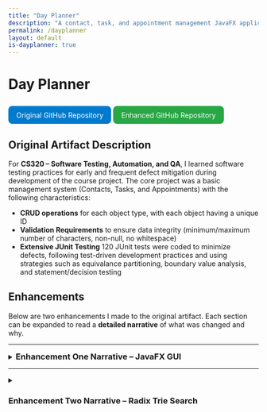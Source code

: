 ```yaml
---
title: "Day Planner"
description: "A contact, task, and appointment management JavaFX application"
permalink: /dayplanner
layout: default
is-dayplanner: true
---
```


# Day Planner
<a href="https://github.com/Halfwitz/CS320-JUnit-Project" style="display:inline-block; padding:0.6rem 1rem; margin-top:0.5rem; background-color:#007acc; color:#fff; text-decoration:none; border-radius:8px;">
  Original GitHub Repository </a>        <a href="https://github.com/Halfwitz/DayPlanner" style="display:inline-block; padding:0.6rem 1rem;margin-top:0.5rem; background-color:#28a745; color:#fff; text-decoration:none; border-radius:8px;"> Enhanced GitHub Repository </a>

## Original Artifact Description

For **CS320 – Software Testing, Automation, and QA**, I learned software testing practices for early and frequent defect mitigation during development of the course project. The core project was a basic management system (Contacts, Tasks, and Appointments) with the following characteristics:

- **CRUD operations** for each object type, with each object having a unique ID 
- **Validation Requirements** to ensure data integrity (minimum/maximum number of characters, non-null, no whitespace)  
- **Extensive JUnit Testing** 120 JUnit tests were coded to minimize defects, following test-driven development practices and using strategies such as equivalance partitioning, boundary value analysis, and statement/decision testing

## Enhancements
Below are two enhancements I made to the original artifact. Each section can be expanded to read a **detailed narrative** of what was changed and why.

---

<details>
   <summary><h3 style="display:inline">Enhancement One Narrative – JavaFX GUI</h3></summary>
   <h4>Artifact Description</h4>

   <p>The artifact I’ve enhanced is Day Planner,  a JavaFX GUI application created from modifications to an original project made as part of my coursework for CS320: Software Testing, Automation, and QA. The original project was a basic service management system for different object types–Contact, Task, and Appointment with Cread, Read, Update, and Delete operations with input validation based on object attribute constraints. It also included extensive JUnit testing with 120 tests to ensure the reliability of its functionality. 
   My enhancement transforms the original project into a fully functional user-facing application by adding a GUI built with JavaFX that allows users to interact with the system. This GUI includes separated screens for managing Contacts, Tasks, and Appointments, featuring editable data tables and persistent data storage through CSV files, improving the system’s usability and testing capabilities.</p>

   <h4>Justification of Enhancements</h4>

   <p>I’ve included this artifact in my ePortfolio because it is a prime example of my skills related to Software Engineering/Design, a critical area I want to showcase. I’ve enhanced this artifact because the original was strong in functionality and testing, but it lacked usability and user testing capabilities. Enhancing it with a user interface allowed me to demonstrate key software development skills through the additional components, aligning it with professional software engineering standards.</p>

   <p>The JavaFX GUI components provide users with screens for managing Contacts, Tasks, and Appointments, showcasing my ability to implement effective user interfaces and understanding of reusable and modular UI design with components like TableView, which dynamically generates data rows for any data object with functional controls. Object storage persistence is achieved by including components like ServiceFileUtil and the CsvSerializable interface, showcasing my ability to handle file input or output by writing <i>Appointment</i>, <i>Contact</i>, and <i>Task</i> objects into CSV files and reading them back into the program. GUI elements are organized into controller and UI packages, separating UI logic from business logic using controllers like ContactController and views like ContactView, demonstrating my ability to design and integrate a separation of backend and frontend components. Reusability utilities like InputValidator were created to demonstrate input validation and error handling skills within the system, preventing invalid data from being stored and processed by the application.</p>

   <p>By including these enhancements, I’ve significantly improved the usability of the system while achieving maintainability and modularization, making it a valuable addition to my ePortfolio.</p>

   <h4>Course Outcomes Achieved</h4>

   <p>I’ve developed the enhancement with the intention to meet the course outcomes outlined in this capstone course. 
   Building Collaborative Environments - The project’s code includes detailed documentation through JavaDoc comments, and the code is hosted on GitHub to enable contributors to make decisions and contributions regarding the project. Thorough modularity and readable code further encourage future collaboration.</p>
   <ul>
     <li><b>Professional Communication</b> - Documentation provides clear communication for technical users, however, to best meet this outcome, I intend to add audience-friendly communication in the GUI, including descriptive error messages for invalid input or additional navigation messages. I will also add a README for all audiences explaining usage and enhancement details.</li>
     <li><b>Designing and Evaluating Computing Solutions</b> - The project balances trade-offs between performance and persistence by using memory-based storage for speed during runtime and file-based storage for data persistence, demonstrating an understanding of computing solution standards and involved trade-offs.</li>
     <li><b>Utilizing Innovative Techniques and Tools</b> - Industry standard tools like JavaFX for UI development and Java library classes like BufferedReader and BufferedWriter for file handling are utilized to implement the enhancement and efficiently add value to this project.</li>
   </ul>

   <h4>Enhancement Process Reflection</h4>

   <p>Enhancing this project was a very challenging process that I began by planning my enhancements to improve user interaction and system scalability. First, in designing the architecture for the JavaFX application, I structured it into module components with individual view and controller classes for each major screen and screen component. Learning to effectively separate UI logic from backend service was initially challenging. However, through research and development, I learned to delegate UI responsibilities to View classes and business logic to Controller classes, separating frontend and backend to create a maintainable architecture.</p>

   <p>I encountered challenges in implementing reusable components like the TableView class, which dynamically creates a data table with editable fields of object types like Contacts, Tasks, and Appointments. Reusable components required an understanding of Java generics and interfaces. Implementing '<i>F extends Enum&lt;F&gt;</i>' in the Entity class enabled dynamic field handling, which was key to my learning of flexible code structure and streamlining integration of other object types. File-based persistence introduced additional challenges, as I had to develop an understanding of file I/O. I designed a custom CSV file I/O system for parsing files, rather than relying on external libraries, to deepen my understanding of these operations and build confidence, though it added time constraints to the project.</p>

   <p>Throughout development, time management was a recurring challenge. Each challenge provided significant time constraints that I could not fully accommodate, so despite completing core functionalities, I could not implement the advanced features I planned, like CSS styling and unit tests for GUI components. I also have additions to make to the functionality of the appointment management screen and user-facing error messages. Seeking guidance from online communities revealed strongly held conflicting opinions, emphasizing the need to critically evaluate advice in a timely manner. Going forward, especially when faced with time constraints, I will be sure to focus on time-efficient coding by using additional libraries for common utilities like CSV file parsing, input validation and sanitization, ID generation, etc.</p> 
</details>

---

<details>
   <summary> <h3>Enhancement Two Narrative – Radix Trie Search</h3> </summary>
   <h4>Artifact Description</h4>

   <p>For the second enhancement, I’ve extended the object lookup capabilities of the service classes to enable efficient searches by any attribute such as firstName, lastName, phone, or address for contact, using a prefix search algorithm that can return all results that start with the specified prefix. To achieve this, the service class uses a custom Radix tree (also compact trie) data structure, which efficiently indexes object attributes for optimized searching with prefix-based retrieval.</p>

   <h4>Justification of Enhancements</h4>

   <p>This artifact is ideal for inclusion in my ePortfolio because it demonstrates my ability to implement advanced data structures to enhance an existing artifact and benefit from optimized algorithms. The original artifact had limited search functionality, relying only on HashMaps for ID-based lookups. To improve this, I implemented a search functionality in the application that allows a user to search for objects using a full or partial match and specifying the field to search by (such as first name, last name, etc.), which required implementing a custom data structure. By developing the Radix Tree data structure, I’ve showcased my ability to implement a data structure that prioritizes fast retrieval while balancing space complexity. Choosing the data structure and implementing the CompactTrie class, which I will describe in the Enhancement Process Reflection section, requires skills in understanding the time and space complexity of different operations and evaluating them to choose the ideal structure and search algorithm for my application. I’ve demonstrated these skills by successfully implementing a radix tree data structure and prefix search algorithm, which allowed me to add search functionality to the JavaFX GUI by integrating these modules–another skill demonstrating the ability to implement user-facing features.</p> 

   <p>Overall, by using every attribute of each object as a search key to provide fast search functionality with partial string lookups, this enhancement directly improves the usability and efficiency of the application.</p> 

   <h4>Course Outcomes Achieved</h4>
   <p> I’ve developed the enhancement to meet the course outcomes outlined in this capstone course.</p> 
   <ul>
      <li><b>Building Collaborative Environments</b> - The project, hosted on Github to allow future contributors to review and improve the code, also features comprehensive Javadoc documentation and inline comments for all classes and methods, ensuring future readability and clarity for others and myself.  This enhancement builds upon previous documentation by including documentation in the CompactTrie and SearchView classes.</li>
      <li><b>Professional Communication</b> - Updated documentation throughout the additions explains the process to achieve a specific goal and the improvements made. Improvements made to the GUI’s style and labeling communicate to the user not only the new search functionality, but also any important error messages regarding invalid input that need to be addressed with red outlining or text for invalid fields. </li>
      <li><b>Designing and Evaluating Computing Solutions</b> - The original HashMap retrieval is limited to average constant <i>O(1)</i> lookups. It cannot be used to look up an object's other attributes without creating a new HashMap for each attribute with entries for each attribute. Throughout development, I’ve analyzed trade-offs of other data structures until selecting the Radix Tree data structure, with a search complexity of <i>O(k)</i>, where <i>k</i> is the search key's length. </li>
      <li><b>Utilizing Innovative Techniques and Tools</b> - Trie data structures and compact tries (Radix tree) are innovative data structure techniques that are commonly implemented in computing due to prefix-based searches for applications like text autocompletion, file path navigation, IP routing, and so on. I’ve utilized these data structures in my application for the same benefits of efficient prefix lookup.</li>
   </ul>

   <h4>Enhancement Process Reflection</h4>

   <b>Problems with BSTs</b>

   <p>I initially planned to use a Binary Search Tree (BST) for searching objects by attributes, where each node in the tree stored the field and attribute value as a key (“Michael” for FIRST_NAME), a reference to the object, a left child node (with a key that is &lt;= the parent key) and a right child node (with a key that is &gt; the parent key). Naively, I thought BSTs could handle prefix searches by locating the first matching node (“Michael” when searching “Mich”) and traversing both subtrees to collect only continuous nodes that start with the prefix. After fully implementing the BST, I discovered the flaw in this is that a non-matching middle node could separate two matches, disrupting the continuous range. This match is missed unless I traverse the entire BST, which degrades the search time complexity to <i>O(N)</i>, leading me to explore alternative structures.</p>

   <b>Radix Trees to the Rescue</b>

   <p>Through research, I discovered that Trie structures were better suited for my use case and were designed to handle prefixes, breaking each word into character nodes where the hierarchical path forms a word. The figure on the right, generated with the USFCA Trie Visualizer, shows this structure. Searching “Mi,” we locate the “I” node and descendant paths are valid matches (“MIKE,” “MICHAEL,” and “MICHELLE”). However, with potentially thousands of stored attributes and considering some fields like address contain up to 50 characters, there would be an excessive space complexity.</p>
   <p>A Compact Trie (Radix Tree) improves on this by merging common prefixes into single nodes, significantly decreasing the space overhead, though implementation is more complex.</p>

   <b>Challenges in Implementing a Radix Tree</b>

   <p>Handling object storage and field associations was a challenge because multiple objects can have the same attribute value, one object can have duplicate attributes across fields, and searches can be field-specific. To address this, I ensured each word-end node (representing full attributes, the green nodes in the figure) stores a map of fields to all associated objects.</p>
   <ul>
      <li>
         <b>Object Insertion</b>
         <p>To insert an object into the trie, every attribute is inserted. I’ve developed the algorithm to:</p>
         <ol>
            <li>Start at the root and traverse nodes matching portions of the attribute until the following</li>
            <li>If an exact match is found, the object is added to that node’s data</li>
            <li>If a node partially matches the attribute, it is split at the shared portion (when inserting “Michelle” when “Michael” exists, it is split into “Mich” with “ael” and “elle” as children.)</li>
            <li>If no further match exists, a new child is created, storing the remainder of the attribute</li>
         </ol>
         <p>Following this algorithm, the average to worst-case insertion is <i>O(k)</i> time complexity, where k is the length of the attribute. I faced challenges implementing the node splitting, leading to loops in the node pointers due to new nodes pointing back at themselves, but through extensive debug print statements to track insertions, I resolved this issue.</p>
      </li>
      <li>
         <b>Object Deletion</b>
         <p>Each attribute of an object is deleted from the Radix Tree using the following process:</p>
         <ol>
            <li>Recursively traverse the trie until the word-end for the attribute is found</li>
            <li>Remove the object from the field data. If the node still has data, it remains. If the node has no data but a single child, merge the child with the node. If there are no nodes or children, it is deleted</li>
            <li>If the node should be deleted, remove its reference from its parent node. If the parent now has only one child, merge that child with the parent.</li> 
         </ol>
         <p>Node deletion also has a worst-case <i>O(k)</i> time complexity due to only having to traverse each character of the word if each character is a node. This method was the most difficult to implement due to challenges such as keeping a parent node reference when merging when necessary. Implementing this function recursively was the most understandable way of passing references. </p>
      </li>
      <li>
         <b>Prefix Search Implementation</b>
         <p>The goal of creating this data structure, a prefix search algorithm, was the most simplistic to implement, using the following process:</p>
         <ol>
            <li>Traverse until the first node that represents the prefix being searched is found.</li>
            <li>Traverse all of that node’s descendants using a DFS algorithm, storing all objects</li>
            <li>Return the results as a set of objects.</li>
         </ol>
         <p>The prefix search also has an efficient lookup time complexity of <i>O(k + m)</i>, where m is the number of results starting with the prefix.</p>
      </li>
   </ul> 
   <p>While Binary Search Trees are generally more efficient in time and space, exploring and implementing Compact Tries was a beneficial experience in my understanding of the trade-offs and benefits of different data structures, such as the benefit of prefix-based searches. By choosing Radix trees over standard trees, many of these operations are likely to run much faster with a best-case <i>O(1)</i> time complexity due to the compression of nodes. Overall, I was glad to acquire knowledge of such data structures, ultimately providing a deeper understanding of algorithmic problem-solving and data structure implementation.</p>
</details>

